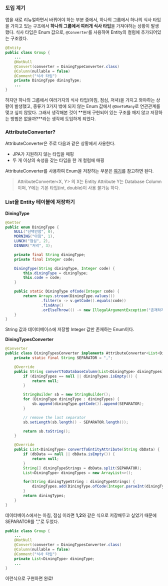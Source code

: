 ### **도입 계기**
앱을 새로 리뉴얼하면서 바뀌어야 하는 부분 중에서, 하나의 그룹에서 하나의 식사 타입을 가지고 있는 구조에서 **하나의 그룹에서 여러개 식사 타입**을 가져야하는 상황이 발생했다. 식사 타입은 Enum 값으로, `@Converter`를 사용하여 Entity의 컬럼에 추가되어있는 구조였다.

```java
@Entity
public class Group {
    ...
    @NotNull
    @Convert(converter = DiningTypeConverter.class)
    @Column(nullable = false)
    @Comment("식사 타입")
    private DiningType diningType;
    ...
}
```
하지만 하나의 그룹에서 여러가지의 식사 타입(아침, 점심, 저녁)을 가지고 와야하는 상황이 발생했고, 종류가 3가지 밖에 되지 않는 Enum 값에서 `@OneToMany`로 연관관계를 맺고 싶지 않았다. 그래서 생각해본 것이 **현재 구현되어 있는 구조를 깨지 않고 저장하는 방법은 없을까?**라는 생각에 도입하게 되었다.

### **AttributeConverter?**
AttributeConverter은 주로 다음과 같은 상황에서 사용한다.
- JPA가 지원하지 않는 타입을 매핑 
- 두 개 이상의 속성을 갖는 타입을 한 개 컬럼에 매핑

AttributeConverter를 사용하여 Enum을 저장하는 부분은 <a href= "https://minji6119.tistory.com/42">여기</a>를 참고하면 된다. 

> AttributeConverter<X, Y> 의
X는 Entity Attribute
Y는 Database Column이며, Y에는 기본 타입(int, double)이 사용 불가능 하다.

### **List<Enum>을 Entity 테이블에 저장하기**

**DiningType**
```java
@Getter
public enum DiningType {
    NULL("선택안함", 0),
    MORNING("아침", 1),
    LUNCH("점심", 2),
    DINNER("저녁", 3);

    private final String diningType;
    private final Integer code;

    DiningType(String diningType, Integer code) {
        this.diningType = diningType;
        this.code = code;
    }

    public static DiningType ofCode(Integer code) {
        return Arrays.stream(DiningType.values())
                .filter(v -> v.getCode().equals(code))
                .findAny()
                .orElseThrow(() -> new IllegalArgumentException("존재하지 않는 식사 타입입니다."));
    }
}
```
String 값과 데이터베이스에 저장할 Integer 값만 존재하는 Enum이다.<br>

**DiningTypesConverter**
```java
@Converter
public class DiningTypesConverter implements AttributeConverter<List<DiningType>, String> {
    private static final String SEPARATOR = ",";

    @Override
    public String convertToDatabaseColumn(List<DiningType> diningTypes) {
        if (diningTypes == null || diningTypes.isEmpty()) {
            return null;
        }

        StringBuilder sb = new StringBuilder();
        for (DiningType diningType : diningTypes) {
            sb.append(diningType.getCode()).append(SEPARATOR);
        }

        // remove the last separator
        sb.setLength(sb.length() - SEPARATOR.length());

        return sb.toString();
    }

    @Override
    public List<DiningType> convertToEntityAttribute(String dbData) {
        if (dbData == null || dbData.isEmpty()) {
            return null;
        }
        String[] diningTypeStrings = dbData.split(SEPARATOR);
        List<DiningType> diningTypes = new ArrayList<>();

        for(String diningTypeString : diningTypeStrings) {
            diningTypes.add(DiningType.ofCode(Integer.parseInt(diningTypeString)));
        }
        return diningTypes;
    }
}
```
데이터베이스에서는 아침, 점심 이라면 **1,2**와 같은 식으로 저장해두고 싶었기 때문에 SEPARATOR를 ","로 두었다.

```java
public class Group {
    ...
    @NotNull
    @Convert(converter = DiningTypesConverter.class)
    @Column(nullable = false)
    @Comment("식사 타입")
    private List<DiningType> diningType;
    ...
}
```
이런식으로 구현하면 완료!